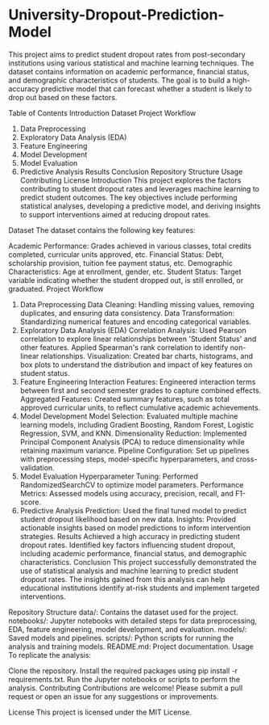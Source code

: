 # University-Dropout-Prediction-Model

This project aims to predict student dropout rates from post-secondary institutions using various statistical and machine learning techniques. The dataset contains information on academic performance, financial status, and demographic characteristics of students. The goal is to build a high-accuracy predictive model that can forecast whether a student is likely to drop out based on these factors.

Table of Contents
Introduction
Dataset
Project Workflow
1. Data Preprocessing
2. Exploratory Data Analysis (EDA)
3. Feature Engineering
4. Model Development
5. Model Evaluation
6. Predictive Analysis
Results
Conclusion
Repository Structure
Usage
Contributing
License
Introduction
This project explores the factors contributing to student dropout rates and leverages machine learning to predict student outcomes. The key objectives include performing statistical analyses, developing a predictive model, and deriving insights to support interventions aimed at reducing dropout rates.

Dataset
The dataset contains the following key features:

Academic Performance: Grades achieved in various classes, total credits completed, curricular units approved, etc.
Financial Status: Debt, scholarship provision, tuition fee payment status, etc.
Demographic Characteristics: Age at enrollment, gender, etc.
Student Status: Target variable indicating whether the student dropped out, is still enrolled, or graduated.
Project Workflow
1. Data Preprocessing
Data Cleaning: Handling missing values, removing duplicates, and ensuring data consistency.
Data Transformation: Standardizing numerical features and encoding categorical variables.
2. Exploratory Data Analysis (EDA)
Correlation Analysis:
Used Pearson correlation to explore linear relationships between 'Student Status' and other features.
Applied Spearman's rank correlation to identify non-linear relationships.
Visualization: Created bar charts, histograms, and box plots to understand the distribution and impact of key features on student status.
3. Feature Engineering
Interaction Features: Engineered interaction terms between first and second semester grades to capture combined effects.
Aggregated Features: Created summary features, such as total approved curricular units, to reflect cumulative academic achievements.
4. Model Development
Model Selection: Evaluated multiple machine learning models, including Gradient Boosting, Random Forest, Logistic Regression, SVM, and KNN.
Dimensionality Reduction: Implemented Principal Component Analysis (PCA) to reduce dimensionality while retaining maximum variance.
Pipeline Configuration: Set up pipelines with preprocessing steps, model-specific hyperparameters, and cross-validation.
5. Model Evaluation
Hyperparameter Tuning: Performed RandomizedSearchCV to optimize model parameters.
Performance Metrics: Assessed models using accuracy, precision, recall, and F1-score.
6. Predictive Analysis
Prediction: Used the final tuned model to predict student dropout likelihood based on new data.
Insights: Provided actionable insights based on model predictions to inform intervention strategies.
Results
Achieved a high accuracy in predicting student dropout rates.
Identified key factors influencing student dropout, including academic performance, financial status, and demographic characteristics.
Conclusion
This project successfully demonstrated the use of statistical analysis and machine learning to predict student dropout rates. The insights gained from this analysis can help educational institutions identify at-risk students and implement targeted interventions.

Repository Structure
data/: Contains the dataset used for the project.
notebooks/: Jupyter notebooks with detailed steps for data preprocessing, EDA, feature engineering, model development, and evaluation.
models/: Saved models and pipelines.
scripts/: Python scripts for running the analysis and training models.
README.md: Project documentation.
Usage
To replicate the analysis:

Clone the repository.
Install the required packages using pip install -r requirements.txt.
Run the Jupyter notebooks or scripts to perform the analysis.
Contributing
Contributions are welcome! Please submit a pull request or open an issue for any suggestions or improvements.

License
This project is licensed under the MIT License.
